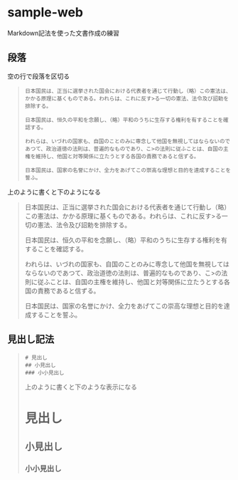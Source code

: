 # sample-web

Markdown記法を使った文書作成の練習

## 段落

空の行で段落を区切る

>```
>日本国民は、正当に選挙された国会における代表者を通じて行動し（略）この憲法は、かかる原理に基くものである。われらは、これに反す>る一切の憲法、法令及び詔勅を排除する。
>
>日本国民は、恒久の平和を念願し、（略）平和のうちに生存する権利を有することを確認する。
>
>われらは、いづれの国家も、自国のことのみに専念して他国を無視してはならないのであつて、政治道徳の法則は、普遍的なものであり、こ>の法則に従ふことは、自国の主権を維持し、他国と対等関係に立たうとする各国の責務であると信ずる。
>
>日本国民は、国家の名誉にかけ、全力をあげてこの崇高な理想と目的を達成することを誓ふ。
>```

上のように書くと下のようになる

>日本国民は、正当に選挙された国会における代表者を通じて行動し（略）この憲法は、かかる原理に基くものである。われらは、これに反す>る一切の憲法、法令及び詔勅を排除する。
>
>日本国民は、恒久の平和を念願し、（略）平和のうちに生存する権利を有することを確認する。
>
>われらは、いづれの国家も、自国のことのみに専念して他国を無視してはならないのであつて、政治道徳の法則は、普遍的なものであり、こ>の法則に従ふことは、自国の主権を維持し、他国と対等関係に立たうとする各国の責務であると信ずる。
>
>日本国民は、国家の名誉にかけ、全力をあげてこの崇高な理想と目的を達成することを誓ふ。


## 見出し記法

> ```
> # 見出し
> ## 小見出し
> ### 小小見出し
> ```
> 上のように書くと下のような表示になる
> # 見出し
> ## 小見出し
> ### 小小見出し






